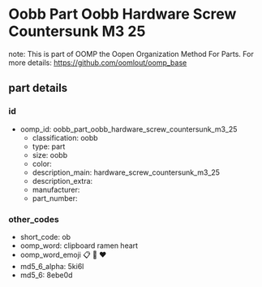 # Oobb Part Oobb Hardware Screw Countersunk M3 25  

note: This is part of OOMP the Oopen Organization Method For Parts. For more details: https://github.com/oomlout/oomp_base

##  part details





### id
* oomp_id: oobb_part_oobb_hardware_screw_countersunk_m3_25
  * classification: oobb
  * type: part
  * size: oobb
  * color: 
  * description_main: hardware_screw_countersunk_m3_25
  * description_extra: 
  * manufacturer: 
  * part_number: 

### other_codes
* short_code: ob
* oomp_word: clipboard ramen heart
* oomp_word_emoji :clipboard: :ramen: :heart:
* md5_6_alpha: 5ki6l
* md5_6: 8ebe0d